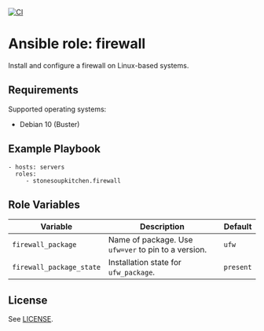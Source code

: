[![CI](https://github.com/StoneSoupKitchen/ansible-role-ufw/actions/workflows/ci.yml/badge.svg)](https://github.com/StoneSoupKitchen/ansible-role-ufw/actions/workflows/ci.yml)

# Ansible role: firewall

Install and configure a firewall on Linux-based systems.

## Requirements

Supported operating systems:
* Debian 10 (Buster)

## Example Playbook

    - hosts: servers
      roles:
         - stonesoupkitchen.firewall

## Role Variables

| Variable                 | Description                                             | Default   |
|--------------------------|---------------------------------------------------------|-----------|
| `firewall_package`       | Name of package. Use `ufw=ver` to pin to a version.     | `ufw`     |
| `firewall_package_state` | Installation state for `ufw_package`.                   | `present` |

## License

See [LICENSE](LICENSE).

